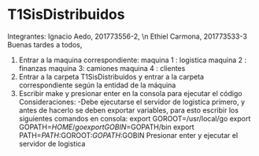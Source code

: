 # T1SisDistribuidos
Integrantes: Ignacio Aedo, 201773556-2, \n
              Ethiel Carmona, 201773533-3
Buenas tardes a todos,

1. Entrar a la maquina correspondiente:
maquina 1 : logistica
maquina 2 : finanzas
maquina 3: camiones
maquina 4 : clientes
2. Entrar a la carpeta T1SisDistribuidos y entrar a la carpeta correspondiente según la entidad de la máquina
3. Escribir make y presionar enter en la consola para ejecutar el código
Consideraciones:
-Debe ejecutarse el servidor de logistica primero, y antes de hacerlo se deben exportar variables, para esto escribir los siguientes comandos en consola:
export GOROOT=/usr/local/go
export GOPATH=$HOME/go
export GOBIN=$GOPATH/bin
export PATH=$PATH:$GOROOT:$GOPATH:$GOBIN
Presionar enter y ejecutar el servidor de logistica

